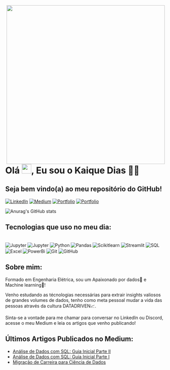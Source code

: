 <img align="right" height="500em" src="https://github.com/kaiqueds/kaiqueds/assets/115119878/dbc170c0-969f-4e05-9c6c-372545e6233a"/>
<h1 align="left">Olá <img src="https://raw.githubusercontent.com/kaueMarques/kaueMarques/master/hi.gif" height="30px">, Eu sou o Kaique Dias 👋🏼</h1>

## Seja bem vindo(a) ao meu repositório do GitHub!


[![LinkedIn]( 	https://img.shields.io/badge/LinkedIn-0077B5?style=for-the-badge&logo=linkedin&logoColor=white)](https://www.linkedin.com/in/kaique-faustino-dias-40321390/)
[![Medium](https://img.shields.io/badge/Medium-12100E?style=for-the-badge&logo=medium&logoColor=white)](https://medium.com/@kaiquefdias)
[![Portfolio](https://img.shields.io/badge/portfolio-35BF5C?style=for-the-badge&logo=manjaro&logoColor=white)](https://kaiqueds.github.io/portfolio_projetos/)
[![Portfolio](https://img.shields.io/badge/Discord:kaiquedias-7289DA?style=for-the-badge&logo=discord&logoColor=white)]()

![Anurag's GitHub stats](https://github-readme-stats.vercel.app/api?username=kaiqueds&show_icons=true&theme=ambient_gradient)



## Tecnologias que uso no meu dia:

<div style="display: inline_block"><br/>
    <img align="center" alt="Jupyter" src=https://img.shields.io/badge/Visual_Studio-5C2D91?style=for-the-badge&logo=visual%20studio&logoColor=white /> 
    <img align="center" alt="Jupyter" src="https://img.shields.io/badge/%20Jupyter-Notebook-orange?style=for-the-badge&logo=Jupyter" />
    <img align="center" alt="Python" src="https://img.shields.io/badge/Python-3776AB?style=for-the-badge&logo=python&logoColor=white" />
    <img align="center" alt="Pandas" src=https://img.shields.io/badge/Pandas-14354C?style=for-the-badge&logo=python&logoColor=white />
    <img align="center" alt="Scikitlearn" src="https://img.shields.io/badge/ScikitLearn-0000FF?style=for-the-badge&logo=python&logoColor=white" />
    <img align="center" alt="Streamlit" src="https://img.shields.io/badge/Streamlit-000FF?style=for-the-badge&logo=python&logoColor=white" />
    <img align="center" alt="SQL" src="https://img.shields.io/badge/SQL-000000?style=for-the-badge&logo=mysql&logoColor=white" />
    <img align="center" alt="Excel" src="https://img.shields.io/badge/Microsoft_Excel-217346?style=for-the-badge&logo=microsoft-excel&logoColor=white"/>
    <img align="center" alt="PowerBi" src="https://img.shields.io/badge/Power_BI-eead2d?style=for-the-badge&logo=microsoft-access&logoColor=black"/>
    <img align="center" alt="Git" src=https://img.shields.io/badge/GIT-ffffff?style=for-the-badge&logo=git&logoColor=white/>
    <img align="center" alt="GitHub" src="https://img.shields.io/badge/GitHub-100000?style=for-the-badge&logo=github&logoColor=white"/>
</div>

## Sobre mim:
Formado em Engenharia Elétrica, sou um Apaixonado por dados🎲 e Machine learning🤖!

Venho estudando as técnologias necessárias para extrair insights valiosos de grandes volumes de dados, tenho como meta pessoal mudar a vida das pessoas através da cultura DATADRIVEN📈.

Sinta-se a vontade para me chamar para conversar no LinkedIn ou Discord, acesse o meu Medium e leia os artigos que venho publicando!

## Últimos Artigos Publicados no Medium:

-   [Análise de Dados com SQL: Guia Inicial Parte II](https://medium.com/comunidadeds/an%C3%A1lise-de-dados-com-sql-guia-inicial-parte-ii-2b90bf9359f5)
-   [Análise de Dados com SQL: Guia Inicial Parte I](https://medium.com/comunidadeds/an%C3%A1lise-de-dados-com-sql-guia-inicial-parte-i-c08c0e5f73e7)
-   [Migração de Carreira para Ciência de Dados](https://medium.com/comunidadeds/migra%C3%A7%C3%A3o-de-carreira-para-ci%C3%AAncia-de-dados-48371142477c)
